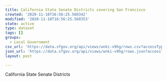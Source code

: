 ```yaml
---
title: California State Senate Districts covering San Francisco
created: '2020-11-10T16:56:25.560342'
modified: '2020-11-10T16:56:25.560353'
state: active
type: dataset
tags: []
groups:
  - Local Government
csv_url: 'https://data.sfgov.org/api/views/wnki-v9hg/rows.csv?accessType=DOWNLOAD'
json_url: 'https://data.sfgov.org/api/views/wnki-v9hg/rows.json?accessType=DOWNLOAD'
layout: post

---
```

California State Senate Districts
